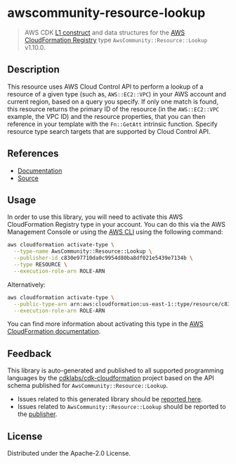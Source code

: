 # awscommunity-resource-lookup

> AWS CDK [L1 construct] and data structures for the [AWS CloudFormation Registry] type `AwsCommunity::Resource::Lookup` v1.10.0.

[L1 construct]: https://docs.aws.amazon.com/cdk/latest/guide/constructs.html
[AWS CloudFormation Registry]: https://docs.aws.amazon.com/AWSCloudFormation/latest/UserGuide/registry.html

## Description

This resource uses AWS Cloud Control API to perform a lookup of a resource of a given type (such as, `AWS::EC2::VPC`) in your AWS account and current region, based on a query you specify.  If only one match is found, this resource returns the primary ID of the resource (in the `AWS::EC2::VPC` example, the VPC ID) and the resource properties, that you can then reference in your template with the `Fn::GetAtt` intrinsic function.  Specify resource type search targets that are supported by Cloud Control API.

## References

* [Documentation](https://github.com/aws-cloudformation/community-registry-extensions/blob/main/resources/Resource_Lookup/README.md)
* [Source](https://github.com/aws-cloudformation/community-registry-extensions/tree/main/resources/Resource_Lookup)

## Usage

In order to use this library, you will need to activate this AWS CloudFormation Registry type in your account. You can do this via the AWS Management Console or using the [AWS CLI](https://aws.amazon.com/cli/) using the following command:

```sh
aws cloudformation activate-type \
  --type-name AwsCommunity::Resource::Lookup \
  --publisher-id c830e97710da0c9954d80ba8df021e5439e7134b \
  --type RESOURCE \
  --execution-role-arn ROLE-ARN
```

Alternatively:

```sh
aws cloudformation activate-type \
  --public-type-arn arn:aws:cloudformation:us-east-1::type/resource/c830e97710da0c9954d80ba8df021e5439e7134b/AwsCommunity-Resource-Lookup \
  --execution-role-arn ROLE-ARN
```

You can find more information about activating this type in the [AWS CloudFormation documentation](https://docs.aws.amazon.com/AWSCloudFormation/latest/UserGuide/registry-public.html).

## Feedback

This library is auto-generated and published to all supported programming languages by the [cdklabs/cdk-cloudformation] project based on the API schema published for `AwsCommunity::Resource::Lookup`.

* Issues related to this generated library should be [reported here](https://github.com/cdklabs/cdk-cloudformation/issues/new?title=Issue+with+%40cdk-cloudformation%2Fawscommunity-resource-lookup+v1.10.0).
* Issues related to `AwsCommunity::Resource::Lookup` should be reported to the [publisher](https://github.com/aws-cloudformation/community-registry-extensions/blob/main/resources/Resource_Lookup/README.md).

[cdklabs/cdk-cloudformation]: https://github.com/cdklabs/cdk-cloudformation

## License

Distributed under the Apache-2.0 License.
